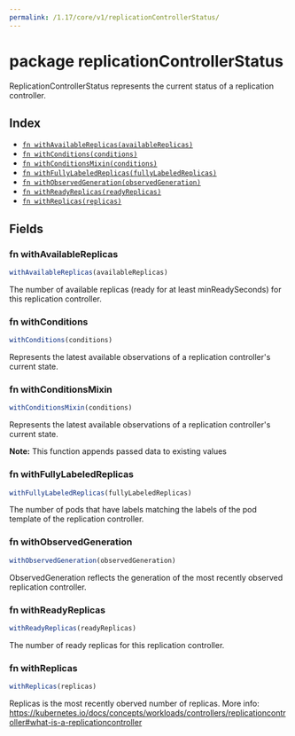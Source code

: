 ```yaml
---
permalink: /1.17/core/v1/replicationControllerStatus/
---
```


# package replicationControllerStatus

ReplicationControllerStatus represents the current status of a replication controller.

## Index

* [`fn withAvailableReplicas(availableReplicas)`](#fn-withavailablereplicas)
* [`fn withConditions(conditions)`](#fn-withconditions)
* [`fn withConditionsMixin(conditions)`](#fn-withconditionsmixin)
* [`fn withFullyLabeledReplicas(fullyLabeledReplicas)`](#fn-withfullylabeledreplicas)
* [`fn withObservedGeneration(observedGeneration)`](#fn-withobservedgeneration)
* [`fn withReadyReplicas(readyReplicas)`](#fn-withreadyreplicas)
* [`fn withReplicas(replicas)`](#fn-withreplicas)

## Fields

### fn withAvailableReplicas

```ts
withAvailableReplicas(availableReplicas)
```

The number of available replicas (ready for at least minReadySeconds) for this replication controller.

### fn withConditions

```ts
withConditions(conditions)
```

Represents the latest available observations of a replication controller's current state.

### fn withConditionsMixin

```ts
withConditionsMixin(conditions)
```

Represents the latest available observations of a replication controller's current state.

**Note:** This function appends passed data to existing values

### fn withFullyLabeledReplicas

```ts
withFullyLabeledReplicas(fullyLabeledReplicas)
```

The number of pods that have labels matching the labels of the pod template of the replication controller.

### fn withObservedGeneration

```ts
withObservedGeneration(observedGeneration)
```

ObservedGeneration reflects the generation of the most recently observed replication controller.

### fn withReadyReplicas

```ts
withReadyReplicas(readyReplicas)
```

The number of ready replicas for this replication controller.

### fn withReplicas

```ts
withReplicas(replicas)
```

Replicas is the most recently oberved number of replicas. More info: https://kubernetes.io/docs/concepts/workloads/controllers/replicationcontroller#what-is-a-replicationcontroller